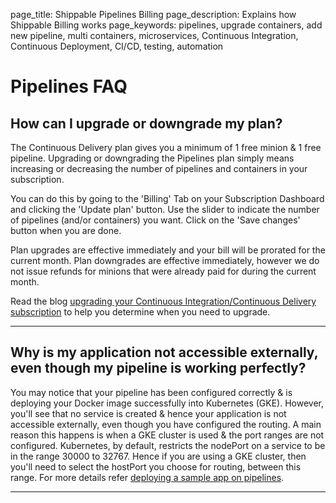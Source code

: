 page_title: Shippable Pipelines Billing
page_description: Explains how Shippable  Billing works
page_keywords: pipelines, upgrade containers, add new pipeline, multi containers, microservices, Continuous Integration, Continuous Deployment, CI/CD, testing, automation

# Pipelines FAQ

## How can I upgrade or downgrade my plan?

The Continuous Delivery plan gives you a minimum of 1 free minion & 1 free pipeline. Upgrading or downgrading the Pipelines plan simply means increasing or decreasing the number of pipelines and containers in your subscription.

You can do this by going to the 'Billing' Tab on your Subscription Dashboard and clicking the 'Update plan' button. Use the slider to indicate the number of pipelines (and/or containers) you want. Click on the 'Save changes' button when you are done.

Plan upgrades are effective immediately and your bill will be prorated for the current month. Plan downgrades are effective immediately, however we do not issue refunds for minions that were already paid for during the current month.

Read the blog [upgrading your Continuous Integration/Continuous Delivery subscription](http://blog.shippable.com/how-to-upgrade-your-ci-cd-subscription) to help you determine when you need to upgrade.

* * * 

## Why is my application not accessible externally, even though my pipeline is working perfectly?

You may notice that your pipeline has been configured correctly & is deploying your Docker image successfully into Kubernetes (GKE). However, you'll see that no service is created & hence your application is not accessible externally, even though you have configured the routing. A main reason this happens is when a GKE cluster is used & the port ranges are not configured. Kubernetes, by default, restricts the nodePort on a service to be in the range 30000 to 32767. Hence if you are using a GKE cluster, then you'll need to select the hostPort you choose for routing, between this range. For more details refer [deploying a sample app on pipelines](http://docs.shippable.com/gs_deploy_sample/#add-cell-manifest).

* * * 
